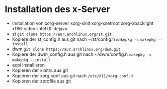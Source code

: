 # Installation des x-Server
* Installation von xorg-server xorg-xinit xorg-xsetroot xorg-xbacklight xf86-video-intel ttf-dejavu
* st
`git clone https://aur.archlinux.org/st.git`
* Kopiere der st_config.h aus git nach ~/st/config.h
`makepkg -s`
`makepkg --install`
* dwm
`git clone https://aur.archlinux.org/dwm.git`
* Kopiere der dwm_config.h aus git nach ~/dwm/config.h
`makepkg -s`
`makepkg --install`
* acpi installieren
* Kopieren der xinitrc aus git
* Kopieren der xorg.conf aus git nach `/etc/X11/xorg.conf.d`
* Kopieren der zprofile aus git
